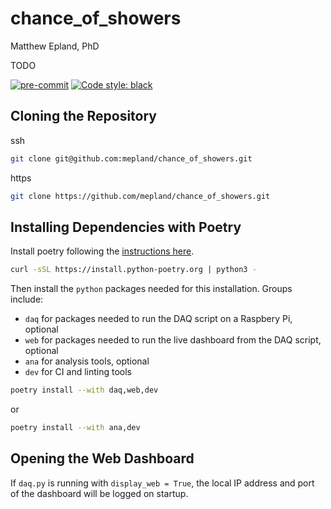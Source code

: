 # chance\_of\_showers
Matthew Epland, PhD

TODO

[![pre-commit](https://img.shields.io/badge/pre--commit-enabled-brightgreen?logo=pre-commit)](https://github.com/pre-commit/pre-commit)
[![Code style: black](https://img.shields.io/badge/code%20style-black-000000.svg)](https://github.com/psf/black)


## Cloning the Repository
ssh
```bash
git clone git@github.com:mepland/chance_of_showers.git
```

https
```bash
git clone https://github.com/mepland/chance_of_showers.git
```

## Installing Dependencies with Poetry
Install poetry following the [instructions here](https://python-poetry.org/docs/#installation).
```bash
curl -sSL https://install.python-poetry.org | python3 -
```
Then install the `python` packages needed for this installation. Groups include:
- `daq` for packages needed to run the DAQ script on a Raspbery Pi, optional
- `web` for packages needed to run the live dashboard from the DAQ script, optional
- `ana` for analysis tools, optional
- `dev` for CI and linting tools

```bash
poetry install --with daq,web,dev
```
or
```bash
poetry install --with ana,dev
```

## Opening the Web Dashboard
If `daq.py` is running with `display_web = True`,
the local IP address and port of the dashboard will be logged on startup.
